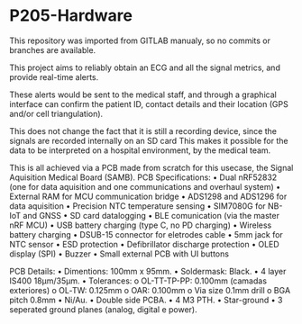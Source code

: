 # P205-Hardware
This repository was imported from GITLAB manualy, so no commits or branches are available.

This project aims to reliably obtain an ECG and all the signal metrics, and provide real-time alerts. 

These alerts would be sent to the medical staff, and through a graphical interface can confirm the patient ID, contact details and their location (GPS and/or cell triangulation). 

This does not change the fact that it is still a recording device, since the signals are recorded internally on an SD card 
This makes it possible for the data to be interpreted on a hospital environment, by the medical team.

This is all achieved via a PCB made from scratch for this usecase, the Signal Aquisition Medical Board (SAMB).
PCB Specifications:
• Dual nRF52832 (one for data aquisition and one communications and overhaul system)
• External RAM for MCU communication bridge
• ADS1298 and ADS1296 for data aquisition
• Precision NTC temperature sensing
• SIM7080G for NB-IoT and GNSS 
• SD card datalogging
• BLE comunication (via the master nRF MCU)
• USB battery charging (type C, no PD charging)
• Wireless battery charging
• DSUB-15 connector for eletrodes cable
• 5mm jack for NTC sensor
• ESD protection
• Defibrillator discharge protection
• OLED display (SPI)
• Buzzer
• Small external PCB with UI buttons

PCB Details:
• Dimentions: 100mm x 95mm.
• Soldermask: Black.
• 4 layer IS400 18µm/35µm.
• Tolerances:
  o OL-TT-TP-PP: 0.100mm (camadas exteriores)
  o OL‐TW: 0.125mm
  o OAR: 0.100mm
  o Via size 0.1mm drill
  o BGA pitch 0.8mm
• Ni/Au.
• Double side PCBA.
• 4 M3 PTH.
• Star-ground
• 3 seperated ground planes (analog, digital e power).
